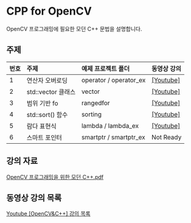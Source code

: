 # CPP for OpenCV

OpenCV 프로그래밍에 필요한 모던 C++ 문법을 설명합니다.

## 주제

| 번호 | 주제 | 예제 프로젝트 폴더 | 동영상 강의 |
| :-- | :-------- | :-------- | :-------- |
| 1   | 연산자 오버로딩 | operator / operator_ex | [[Youtube]](https://youtu.be/vOxIJLGl_xo) |
| 2   | std::vector 클래스 | vector | [[Youtube]](https://youtu.be/6Qba8vfg2AI) |
| 3   | 범위 기반 fo | rangedfor | [[Youtube]](https://youtu.be/M3BBJTfWkgM) |
| 4   | std::sort() 함수 | sorting | [[Youtube]](https://youtu.be/9j4y1EhsOf0) |
| 5   | 람다 표현식 | lambda / lambda_ex | [[Youtube]](https://youtu.be/faKvuQFBHE4) |
| 6   | 스마트 포인터 | smartptr / smartptr_ex | Not Ready |

## 강의 자료

[OpenCV 프로그래밍을 위한 모던 C++.pdf](./OpenCV%20%ED%94%84%EB%A1%9C%EA%B7%B8%EB%9E%98%EB%B0%8D%EC%9D%84%20%EC%9C%84%ED%95%9C%20%EB%AA%A8%EB%8D%98%20C%2B%2B.pdf)

## 동영상 강의 목록

[Youtube [OpenCV&C++] 강의 목록](https://www.youtube.com/playlist?list=PLr4Kym6mXRgJtr-EqrtDbLMi5QkC52D5d)
